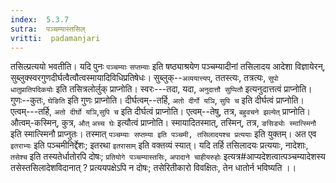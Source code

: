 ```yaml
---
index:  5.3.7
sutra:  पञ्चम्यास्तसिल्
vritti:  padamanjari
---
```


तसिल्प्रत्ययो भवतीति। यदि पुनः `पञ्चम्याः` `सप्तम्याः` इति षष्ठ्याश्रयेण पञ्चम्यादीनां तसिलादय आदेशा विज्ञायेरन्, सुब्लुक्स्वरगुणदीर्घत्वैत्वौत्वस्मायादिविधिप्रतिषेधः। सुब्लुक्--`अव्ययात्त्यप्`, ततस्त्यः, तत्रत्यः, `सुपो धातुप्रातिपदिकयोः` इति तसित्रलोर्लुक् प्राप्नोति। स्वरः---तदा, यदा, `अनुदात्तौ सुप्पितौ` इत्यनुदात्तत्वं प्राप्नोति। गुणः--कुतः, `घेङिति` इति गुणः प्राप्नोति। दीर्घत्वम्--तर्हि, `अतो दीर्गो यञि`, `सुपि च` इति दीर्घत्वं प्राप्नोति। एत्वम्---तर्हि, `अतो दीर्घो यञि`,`सुपि च` इति दीर्घत्वं प्राप्नोति। एत्वम्--तेषु, तत्र, `बहुवचने झल्येत्` प्राप्नोति। औत्वम्-कस्मिन्, कुत्र, `औत्` `अच्च घेः` इत्यौत्वं प्राप्नोति। स्मायादितस्मात्, तस्मिन्, तत्र, `ङसिड्योः स्मात्स्मिनौ` इति स्मात्स्मिनौ प्राप्नुतः। तस्मात् `पञ्चम्याः सप्तम्या इति पञ्चमी, तसिलादयश्च प्रत्ययाः` इति युक्तम्। अत एव `इतराभ्यः` इति पञ्चमीनिर्द्देशः; इतरथा `इतरासाम्` इति वक्तव्यं स्यात्। यदि तर्हि तसिलादयः प्रत्ययाः, नादेशाः, `तसेश्च` इति तस्यतेर्धातोरपि दोषः; `प्रतियोगे पञ्चम्यास्तसिः`, `अपादाने चाहीयरुहोः` इत्यत्र#आप्यदेशत्वात्पञ्चम्यादेशस्य तसेस्तसिलादेशविदानात् ? प्रत्ययपक्षेऽपि न दोषः; तसेरितीकारो विवक्षितः, तेन धातोर्न भविष्यति ।।

